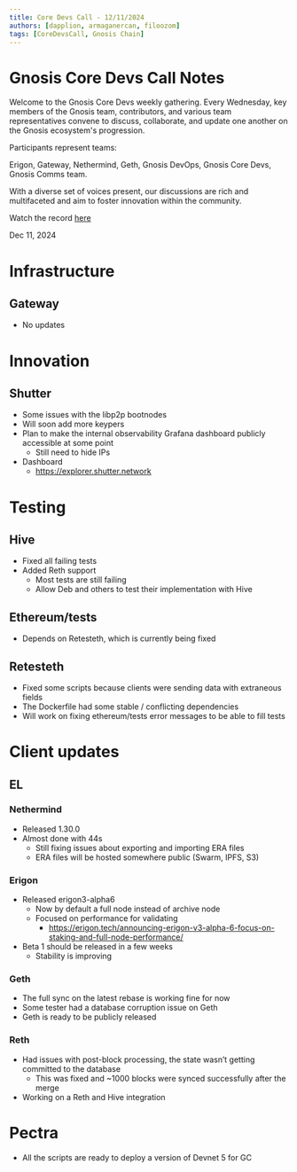 ```yaml
---
title: Core Devs Call - 12/11/2024
authors: [dapplion, armaganercan, filoozom]
tags: [CoreDevsCall, Gnosis Chain]
---
```


# Gnosis Core Devs Call Notes

Welcome to the Gnosis Core Devs weekly gathering. Every Wednesday, key members of the Gnosis team, contributors, and various team representatives convene to discuss, collaborate, and update one another on the Gnosis ecosystem's progression.

Participants represent teams:

Erigon, Gateway, Nethermind, Geth, Gnosis DevOps, Gnosis Core Devs, Gnosis Comms team.

With a diverse set of voices present, our discussions are rich and multifaceted and aim to foster innovation within the community.

Watch the record [here](https://youtu.be/QCvY1U05Hio)

Dec 11, 2024

# Infrastructure
## Gateway
* No updates

# Innovation
## Shutter
 * Some issues with the libp2p bootnodes
 * Will soon add more keypers
 * Plan to make the internal observability Grafana dashboard publicly accessible at some point
    * Still need to hide IPs
 * Dashboard
    * https://explorer.shutter.network


# Testing
## Hive
 * Fixed all failing tests
 * Added Reth support
   * Most tests are still failing
   * Allow Deb and others to test their implementation with Hive

## Ethereum/tests
* Depends on Retesteth, which is currently being fixed

## Retesteth
* Fixed some scripts because clients were sending data with extraneous fields
* The Dockerfile had some stable / conflicting dependencies
* Will work on fixing ethereum/tests error messages to be able to fill tests


# Client updates
## EL
### Nethermind
* Released 1.30.0
* Almost done with 44s
    * Still fixing issues about exporting and importing ERA files
    * ERA files will be hosted somewhere public (Swarm, IPFS, S3)

### Erigon
* Released erigon3-alpha6
    * Now by default a full node instead of archive node
    * Focused on performance for validating
        * https://erigon.tech/announcing-erigon-v3-alpha-6-focus-on-staking-and-full-node-performance/
* Beta 1 should be released in a few weeks
    * Stability is improving


### Geth
* The full sync on the latest rebase is working fine for now
* Some tester had a database corruption issue on Geth
* Geth is ready to be publicly released


### Reth
* Had issues with post-block processing, the state wasn’t getting committed to the database
    * This was fixed and ~1000 blocks were synced successfully after the merge
* Working on a Reth and Hive integration



# Pectra
* All the scripts are ready to deploy a version of Devnet 5 for GC

